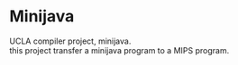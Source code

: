 # Minijava
UCLA compiler project, minijava. <br>
this project transfer a minijava program to a MIPS program.
